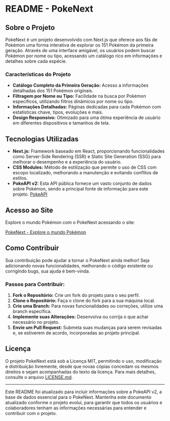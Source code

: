# README - PokeNext

## Sobre o Projeto

PokeNext é um projeto desenvolvido com Next.js que oferece aos fãs de Pokémon uma forma interativa de explorar os 151 Pokémon da primeira geração. Através de uma interface amigável, os usuários podem buscar Pokémon por nome ou tipo, acessando um catálogo rico em informações e detalhes sobre cada espécie.

### Características do Projeto

- **Catálogo Completo da Primeira Geração:** Acesso a informações detalhadas dos 151 Pokémon originais.
- **Filtragem por Nome ou Tipo:** Facilidade na busca por Pokémon específicos, utilizando filtros dinâmicos por nome ou tipo.
- **Informações Detalhadas:** Páginas dedicadas para cada Pokémon com estatísticas chave, tipos, evoluções e mais.
- **Design Responsivo:** Otimizado para uma ótima experiência de usuário em diferentes dispositivos e tamanhos de tela.

## Tecnologias Utilizadas

- **Next.js:** Framework baseado em React, proporcionando funcionalidades como Server-Side Rendering (SSR) e Static Site Generation (SSG) para melhorar o desempenho e a experiência do usuário.
- **CSS Modules:** Método de estilização que permite o uso de CSS com escopo localizado, melhorando a manutenção e evitando conflitos de estilos.
- **PokeAPI v2:** Esta API pública fornece um vasto conjunto de dados sobre Pokémon, sendo a principal fonte de informação para este projeto. [PokeAPI](https://pokeapi.co/)

## Acesso ao Site

Explore o mundo Pokémon com o PokeNext acessando o site:

[PokeNext - Explore o mundo Pokémon](https://pokenext-indol-pi.vercel.app/)

## Como Contribuir

Sua contribuição pode ajudar a tornar o PokeNext ainda melhor! Seja adicionando novas funcionalidades, melhorando o código existente ou corrigindo bugs, sua ajuda é bem-vinda.

### Passos para Contribuir:

1. **Fork o Repositório:** Crie um fork do projeto para o seu perfil.
2. **Clone o Repositório:** Faça o clone do fork para a sua máquina local.
3. **Crie uma Branch:** Para novas funcionalidades ou correções, utilize uma branch específica.
4. **Implemente suas Alterações:** Desenvolva ou corrija o que achar necessário no projeto.
5. **Envie um Pull Request:** Submeta suas mudanças para serem revisadas e, se estiverem de acordo, incorporadas ao projeto principal.

## Licença

O projeto PokeNext está sob a Licença MIT, permitindo o uso, modificação e distribuição livremente, desde que novas cópias concedam os mesmos direitos e sejam acompanhadas do texto da licença. Para mais detalhes, consulte o arquivo [LICENSE.md](LICENSE.md).

---

Este README foi atualizado para incluir informações sobre a PokeAPI v2, a base de dados essencial para o PokeNext. Mantenha este documento atualizado conforme o projeto evolui, para garantir que todos os usuários e colaboradores tenham as informações necessárias para entender e contribuir com o projeto.
